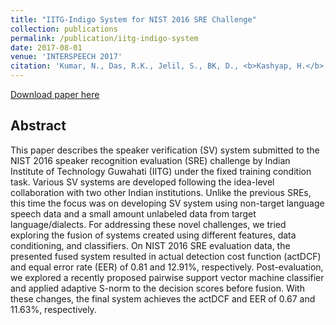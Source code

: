 ```yaml
---
title: "IITG-Indigo System for NIST 2016 SRE Challenge"
collection: publications
permalink: /publication/iitg-indigo-system
date: 2017-08-01
venue: 'INTERSPEECH 2017'
citation: 'Kumar, N., Das, R.K., Jelil, S., BK, D., <b>Kashyap, H.</b>, Murty, K.S.R., Ganapathy, S., Sinha, R. and Prasanna, S.M., 2017. IITG-Indigo System for NIST 2016 SRE Challenge. Proc. Interspeech 2017, pp.2859-2863.'
---
```


[Download paper here](http://harkash.github.io/files/iit_g_nist.pdf)

## Abstract
This paper describes the speaker verification (SV) system submitted to the NIST 2016 speaker recognition evaluation (SRE)
challenge by Indian Institute of Technology Guwahati (IITG) under the fixed training condition task. Various SV systems are
developed following the idea-level collaboration with two other Indian institutions. Unlike the previous SREs, this time 
the focus was on developing SV system using non-target language speech data and a small amount unlabeled data from target 
language/dialects. For addressing these novel challenges, we tried exploring the fusion of systems created using different 
features, data conditioning, and classifiers. On NIST 2016 SRE evaluation data, the presented fused system resulted in 
actual detection cost function (actDCF) and equal error rate (EER) of 0.81 and 12.91%, respectively. Post-evaluation, we 
explored a recently proposed pairwise support vector machine classifier and applied adaptive S-norm to the decision scores 
before fusion. With these changes, the final system achieves the actDCF and EER of 0.67 and 11.63%, respectively.